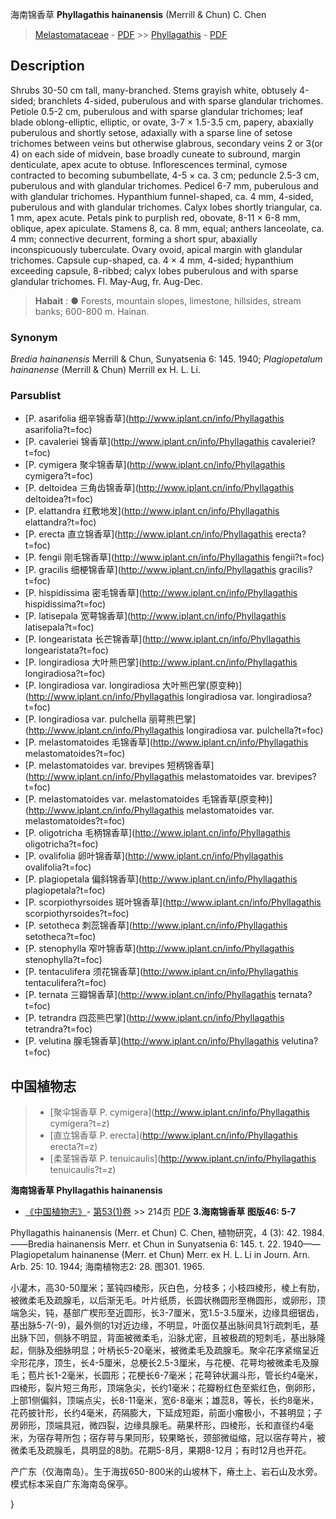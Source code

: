 海南锦香草 **Phyllagathis hainanensis** (Merrill & Chun) C. Chen

> [Melastomataceae](http://www.iplant.cn/info/Melastomataceae?t=foc) - [PDF](http://www.iplant.cn/foc/pdf/Melastomataceae.pdf) >> [Phyllagathis](http://www.iplant.cn/info/Phyllagathis?t=foc) - [PDF](http://www.iplant.cn/foc/pdf/Phyllagathis.pdf)
## Description

Shrubs 30-50 cm tall, many-branched. Stems grayish white, obtusely 4-sided; branchlets 4-sided, puberulous and with sparse glandular trichomes. Petiole 0.5-2 cm, puberulous and with sparse glandular trichomes; leaf blade oblong-elliptic, elliptic, or ovate, 3-7 × 1.5-3.5 cm, papery, abaxially puberulous and shortly setose, adaxially with a sparse line of setose trichomes between veins but otherwise glabrous, secondary veins 2 or 3(or 4) on each side of midvein, base broadly cuneate to subround, margin denticulate, apex acute to obtuse. Inflorescences terminal, cymose contracted to becoming subumbellate, 4-5 × ca. 3 cm; peduncle 2.5-3 cm, puberulous and with glandular trichomes. Pedicel 6-7 mm, puberulous and with glandular trichomes. Hypanthium funnel-shaped, ca. 4 mm, 4-sided, puberulous and with glandular trichomes. Calyx lobes shortly triangular, ca. 1 mm, apex acute. Petals pink to purplish red, obovate, 8-11 × 6-8 mm, oblique, apex apiculate. Stamens 8, ca. 8 mm, equal; anthers lanceolate, ca. 4 mm; connective decurrent, forming a short spur, abaxially inconspicuously tuberculate. Ovary ovoid, apical margin with glandular trichomes. Capsule cup-shaped, ca. 4 × 4 mm, 4-sided; hypanthium exceeding capsule, 8-ribbed; calyx lobes puberulous and with sparse glandular trichomes. Fl. May-Aug, fr. Aug-Dec.


> **Habait** : 
>● Forests, mountain slopes, limestone, hillsides, stream banks; 600-800 m. Hainan.

### Synonym
*Bredia hainanensis* Merrill & Chun, Sunyatsenia 6: 145. 1940; *Plagiopetalum hainanense* (Merrill & Chun) Merrill ex H. L. Li.


### Parsublist

* [P.  asarifolia  细辛锦香草](http://www.iplant.cn/info/Phyllagathis asarifolia?t=foc)
* [P.  cavaleriei  锦香草](http://www.iplant.cn/info/Phyllagathis cavaleriei?t=foc)
* [P.  cymigera  聚伞锦香草](http://www.iplant.cn/info/Phyllagathis cymigera?t=foc)
* [P.  deltoidea  三角齿锦香草](http://www.iplant.cn/info/Phyllagathis deltoidea?t=foc)
* [P.  elattandra  红敷地发](http://www.iplant.cn/info/Phyllagathis elattandra?t=foc)
* [P.  erecta  直立锦香草](http://www.iplant.cn/info/Phyllagathis erecta?t=foc)
* [P.  fengii  刚毛锦香草](http://www.iplant.cn/info/Phyllagathis fengii?t=foc)
* [P.  gracilis  细梗锦香草](http://www.iplant.cn/info/Phyllagathis gracilis?t=foc)
* [P.  hispidissima  密毛锦香草](http://www.iplant.cn/info/Phyllagathis hispidissima?t=foc)
* [P.  latisepala  宽萼锦香草](http://www.iplant.cn/info/Phyllagathis latisepala?t=foc)
* [P.  longearistata  长芒锦香草](http://www.iplant.cn/info/Phyllagathis longearistata?t=foc)
* [P.  longiradiosa  大叶熊巴掌](http://www.iplant.cn/info/Phyllagathis longiradiosa?t=foc)
* [P.  longiradiosa var. longiradiosa  大叶熊巴掌(原变种)](http://www.iplant.cn/info/Phyllagathis longiradiosa var. longiradiosa?t=foc)
* [P.  longiradiosa var. pulchella  丽萼熊巴掌](http://www.iplant.cn/info/Phyllagathis longiradiosa var. pulchella?t=foc)
* [P.  melastomatoides  毛锦香草](http://www.iplant.cn/info/Phyllagathis melastomatoides?t=foc)
* [P.  melastomatoides var. brevipes  短柄锦香草](http://www.iplant.cn/info/Phyllagathis melastomatoides var. brevipes?t=foc)
* [P.  melastomatoides var. melastomatoides  毛锦香草(原变种)](http://www.iplant.cn/info/Phyllagathis melastomatoides var. melastomatoides?t=foc)
* [P.  oligotricha  毛柄锦香草](http://www.iplant.cn/info/Phyllagathis oligotricha?t=foc)
* [P.  ovalifolia  卵叶锦香草](http://www.iplant.cn/info/Phyllagathis ovalifolia?t=foc)
* [P.  plagiopetala  偏斜锦香草](http://www.iplant.cn/info/Phyllagathis plagiopetala?t=foc)
* [P.  scorpiothyrsoides  斑叶锦香草](http://www.iplant.cn/info/Phyllagathis scorpiothyrsoides?t=foc)
* [P.  setotheca  刺蕊锦香草](http://www.iplant.cn/info/Phyllagathis setotheca?t=foc)
* [P.  stenophylla  窄叶锦香草](http://www.iplant.cn/info/Phyllagathis stenophylla?t=foc)
* [P.  tentaculifera  须花锦香草](http://www.iplant.cn/info/Phyllagathis tentaculifera?t=foc)
* [P.  ternata  三瓣锦香草](http://www.iplant.cn/info/Phyllagathis ternata?t=foc)
* [P.  tetrandra  四蕊熊巴掌](http://www.iplant.cn/info/Phyllagathis tetrandra?t=foc)
* [P.  velutina  腺毛锦香草](http://www.iplant.cn/info/Phyllagathis velutina?t=foc)


## 中国植物志

> * [聚伞锦香草  P.  cymigera](http://www.iplant.cn/info/Phyllagathis cymigera?t=z)
> * [直立锦香草  P.  erecta](http://www.iplant.cn/info/Phyllagathis erecta?t=z)
> * [柔茎锦香草  P.  tenuicaulis](http://www.iplant.cn/info/Phyllagathis tenuicaulis?t=z)

**海南锦香草 Phyllagathis hainanensis**

* [《中国植物志》](http://www.iplant.cn/frps)- [第53(1)卷](http://www.iplant.cn/frps/vol/53(1)) >> 214页 [PDF](http://www.iplant.cn/frps/pdf/53(1)/214.PDF)
**3.海南锦香草 图版46: 5-7**

Phyllagathis hainanensis (Merr. et Chun) C. Chen, 植物研究，4 (3): 42. 1984.——Bredia hainanensis Merr. et Chun in Sunyatsenia 6: 145. t. 22. 1940——Plagiopetalum hainanense (Merr. et Chun) Merr. ex H. L. Li in Journ. Arn. Arb. 25: 10. 1944; 海南植物志2: 28. 图301. 1965.

小灌木，高30-50厘米；茎钝四棱形，灰白色，分枝多；小枝四棱形，棱上有肋，被微柔毛及疏腺毛，以后渐无毛。叶片纸质，长圆状椭圆形至椭圆形，或卵形，顶端急尖，钝，基部广楔形至近圆形，长3-7厘米，宽1.5-3.5厘米，边缘具细锯齿，基出脉5-7(-9)，最外侧的1对近边缘，不明显，叶面仅基出脉间具1行疏刺毛，基出脉下凹，侧脉不明显，背面被微柔毛，沿脉尤密，且被极疏的短刺毛，基出脉隆起，侧脉及细脉明显；叶柄长5-20毫米，被微柔毛及疏腺毛。聚伞花序紧缩呈近伞形花序，顶生，长4-5厘米，总梗长2.5-3厘米，与花梗、花萼均被微柔毛及腺毛；苞片长1-2毫米，长圆形；花梗长6-7毫米；花萼钟状漏斗形，管长约4毫米，四棱形，裂片短三角形，顶端急尖，长约1毫米；花瓣粉红色至紫红色，倒卵形，上部1侧偏斜，顶端点尖，长8-11毫米，宽6-8毫米；雄蕊8，等长，长约8毫米，花药披针形，长约4毫米，药隔膨大，下延成短距，前面小瘤极小，不甚明显；子房卵形，顶端具冠，微四裂，边缘具腺毛。蒴果杯形，四棱形，长和直径约4毫米，为宿存萼所包；宿存萼与果同形，较果略长，颈部微缢缩，冠以宿存萼片，被微柔毛及疏腺毛，具明显的8肋。花期5-8月，果期8-12月；有时12月也开花。

产广东（仅海南岛）。生于海拔650-800米的山坡林下，瘠土上、岩石山及水旁。模式标本采自广东海南岛保亭。

}